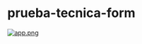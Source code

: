 # prueba-tecnica-form
[![app.png](https://i.postimg.cc/90YNNYyr/app.png)](https://postimg.cc/rRzJDWnk)
